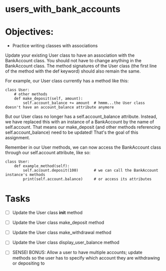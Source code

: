 # users_with_bank_accounts

# Objectives:

- Practice writing classes with associations

Update your existing User class to have an association with the BankAccount class. You should not have to change anything in the BankAccount class. The method signatures of the User class (the first line of the method with the def keyword) should also remain the same.

For example, our User class currently has a method like this:

```
class User:
    # other methods
    def make_deposit(self, amount):
    	self.account_balance += amount	# hmmm...the User class doesn't have an account_balance attribute anymore
```

But our User class no longer has a self.account_balance attribute. Instead, we have replaced this with an instance of a BankAccount by the name of self.account. That means our make_deposit (and other methods referencing self.account_balance) need to be updated! That's the goal of this assignment.

Remember in our User methods, we can now access the BankAccount class through our self.account attribute, like so:

```
class User:
    def example_method(self):
        self.account.deposit(100)		# we can call the BankAccount instance's methods
    	print(self.account.balance)		# or access its attributes
```
  
# Tasks

- [ ] Update the User class __init__ method

- [ ] Update the User class make_deposit method

- [ ] Update the User class make_withdrawal method

- [ ] Update the User class display_user_balance method

- [ ] SENSEI BONUS: Allow a user to have multiple accounts; update methods so the user has to specify which account they are withdrawing or depositing to
